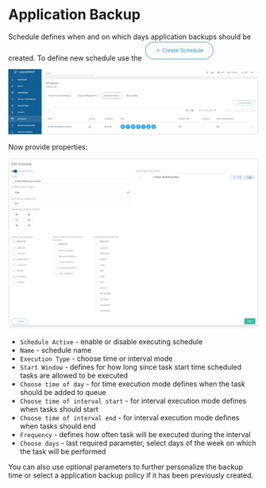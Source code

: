 # Application Backup

Schedule defines when and on which days application backups should be created. To define new schedule use the ![](../../.gitbook/assets/icon-createschedule%20%282%29%20%281%29.jpg)

![](../../.gitbook/assets/schedules-application-backups.jpg)

Now provide properties:

![](../../.gitbook/assets/schedules-application-backups-parameters.jpg)

* `Schedule Active` - enable or disable executing schedule
* `Name` - schedule name
* `Execution Type` - choose time or interval mode
* `Start Window` - defines for how long since task start time scheduled tasks are allowed to be executed
* `Choose time of day` - for time execution mode defines when the task should be added to queue
* `Choose time of interval start` - for interval execution mode defines when tasks should start
* `Choose time of interval end` - for interval execution mode defines when tasks should end
* `Frequency` - defines how often task will be executed during the interval
* `Choose days` - last required parameter, select days of the week on which the task will be performed

You can also use optional parameters to further personalize the backup time or select a application backup policy if it has been previously created.

